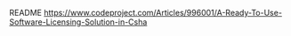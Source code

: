 README
https://www.codeproject.com/Articles/996001/A-Ready-To-Use-Software-Licensing-Solution-in-Csha
